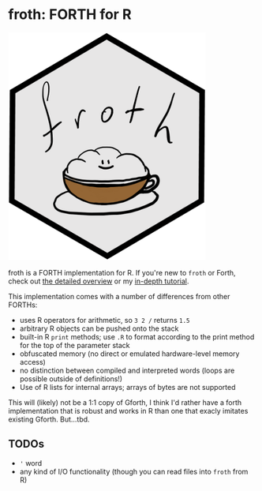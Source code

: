 # froth: FORTH for R

<img src="./man/figures/froth.png" width="400" class="center"/>

froth is a FORTH implementation for R. If you're new to `froth` or Forth, check out [the detailed overview](https://www.ahl27.com/froth/articles/froth.html) or my [in-depth tutorial](https://www.ahl27.com/froth/articles/FundamentalFroth.html).

This implementation comes with a number of differences from other FORTHs:
- uses R operators for arithmetic, so `3 2 /` returns `1.5`
- arbitrary R objects can be pushed onto the stack
- built-in R `print` methods; use `.R` to format according to the print method for the top of the parameter stack
- obfuscated memory (no direct or emulated hardware-level memory access)
- no distinction between compiled and interpreted words (loops are possible outside of definitions!)
- Use of R lists for internal arrays; arrays of bytes are not supported

This will (likely) not be a 1:1 copy of Gforth, I think I'd rather have a forth implementation that is robust
and works in R than one that exacly imitates existing Gforth. But...tbd.

## TODOs
- `'` word
- any kind of I/O functionality (though you can read files into `froth` from R)
